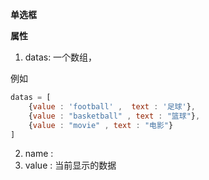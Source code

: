 **单选框**

**属性**

1. datas: 一个数组，



例如
```js 
datas = [
    {value : 'football' ,  text : '足球'},
    {value : "basketball" , text : "篮球"},
    {value : "movie" , text : "电影"}
]
```

2. name : 
3. value : 当前显示的数据